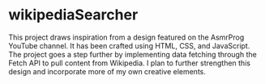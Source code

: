 # wikipediaSearcher
This project draws inspiration from a design featured on the AsmrProg YouTube channel. It has been crafted using HTML, CSS, and JavaScript. The project goes a step further by implementing data fetching through the Fetch API to pull content from Wikipedia. I plan to further strengthen this design and incorporate more of my own creative elements.
